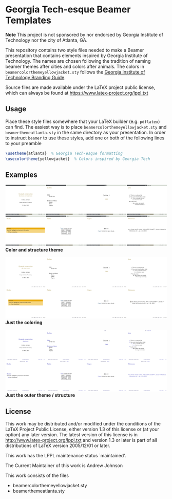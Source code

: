 #  Georgia Tech-esque Beamer Templates

**Note** This project is not sponsored by nor endorsed by Georgia Institute of
Technology nor the city of Atlanta, GA.

This repository contains two style files needed to make a Beamer presentation
that contains elements inspired by Georgia Institute of Technology. The names
are chosen following the tradition of naming beamer themes after cities
and colors after animals. The colors in ``beamercolorthemeyellowjacket.sty``
follows the [Georgia Institute of Technology Branding Guide](https://comm.gatech.edu/brand/colors).

Source files are made available under the LaTeX project public license,
which can always be found at https://www.latex-project.org/lppl.txt

## Usage

Place these style files somewhere that your LaTeX builder (e.g. ``pdflatex``)
can find. The easiest way is to place ``beamercolorthemeyellowjacket.sty``
and ``beamerthemeatlanta.sty`` in the same directory as your presentation.
In order to instruct ``beamer`` to use these styles, add one or both
of the following lines to your preamble
```latex
\usetheme{atlanta}  % Georgia Tech-esque formatting
\usecolortheme{yellowjacket}  % Colors inspired by Georgia Tech
```

## Examples

![Both color and structure theme](./full.png)
**Color and structure theme**

![Just the color theme](./color.png)
**Just the coloring**

![Just the theme](./theme.png)
**Just the outer theme / structure** 

## License
This work may be distributed and/or modified under the
conditions of the LaTeX Project Public License, either version 1.3
of this license or (at your option) any later version.
The latest version of this license is in
  http://www.latex-project.org/lppl.txt
and version 1.3 or later is part of all distributions of LaTeX
version 2005/12/01 or later.

This work has the LPPL maintenance status `maintained'.

The Current Maintainer of this work is Andrew Johnson

This work consists of the files 
- beamercolorthemeyellowjacket.sty
- beamerthemeatlanta.sty
